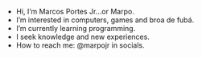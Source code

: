 - Hi, I’m Marcos Portes Jr...or Marpo.
- I’m interested in computers, games and broa de fubá.
- I’m currently learning programming.
- I seek knowledge and new experiences.
- How to reach me: @marpojr in socials.

<!---
marpojr/marpojr is a ✨ special ✨ repository because its `README.md` (this file) appears on your GitHub profile.
You can click the Preview link to take a look at your changes.
--->
